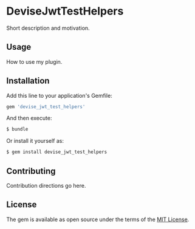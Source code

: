 # DeviseJwtTestHelpers
Short description and motivation.

## Usage
How to use my plugin.

## Installation
Add this line to your application's Gemfile:

```ruby
gem 'devise_jwt_test_helpers'
```

And then execute:
```bash
$ bundle
```

Or install it yourself as:
```bash
$ gem install devise_jwt_test_helpers
```

## Contributing
Contribution directions go here.

## License
The gem is available as open source under the terms of the [MIT License](https://opensource.org/licenses/MIT).
